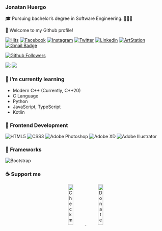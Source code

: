 ### Jonatan Huergo

🎓 Pursuing bachelor’s degree in Software Engineering. 👨🏻‍💻

👋 Welcome to my Github profile!

[![Hits](https://hits.seeyoufarm.com/api/count/incr/badge.svg?url=https%3A%2F%2Fgithub.com%2FutilForever)](https://github.com/Shvana/Shvana)
[![Facebook](https://img.shields.io/badge/-Facebook-blue?style=flat-square&logo=facebook&logoColor=white&link=https://www.facebook.com/Asttaroth95/)](https://www.facebook.com/Asttaroth95/)
[![Instagram](https://img.shields.io/badge/-Instagram-c13584?style=flat-square&logo=instagram&logoColor=white&link=https://www.instagram.com/jonatanhuergo/)](https://www.instagram.com/jonatanhuergo/)
[![Twitter](https://img.shields.io/badge/-Twitter-1877f2?style=flat-square&logo=twitter&logoColor=white&link=https://twitter.com/jonatanH_jp/)](https://twitter.com/jonatanH_jp/)
[![Linkedin](https://img.shields.io/badge/-Linkedin-blue?style=flat-square&logo=Linkedin&logoColor=white&link=https://www.linkedin.com/in/jonatanhuergo/)](https://www.linkedin.com/in/jonatanhuergo/)
[![ArtStation](https://img.shields.io/badge/-ArtStation-0c8ec4?style=flat-square&logo=artstation&logoColor=white&link=https://www.artstation.com/shvana/)](https://www.artstation.com/shvana)
[![Gmail Badge](https://img.shields.io/badge/-Gmail-d14836?style=flat-square&logo=Gmail&logoColor=white&link=mailto:htsunemikuv9@gmail.com)](mailto:htsunemikuv9@gmail.com)

[![Github Followers](https://img.shields.io/github/followers/Hone-Onna?color=06d6a0&label=Github%20Followers&style=for-the-badge)](https://github.com/Hone-Onna?tab=followers)

![](https://github-readme-stats.vercel.app/api?username=Hone-Onna&show_icons=true&icon_color=0366d6&text_color=24292e&bg_color=ffffff&hide_title=true)
![](https://github-readme-stats.vercel.app/api/top-langs/?username=Hone-Onna&layout=compact)

### 🌱 I’m currently learning
- Modern C++ (Currently, C++20)
- C Language
- Python
- JavaScript, TypeScript
- Kotlin

### 🎴 Frontend Development
![HTML5](https://img.shields.io/badge/-HTML5-%23E44D27?style=flat-square&logo=html5&logoColor=ffffff)
![CSS3](https://img.shields.io/badge/-CSS3-%231572B6?style=flat-square&logo=css3)
![Adobe Photoshop](http://img.shields.io/badge/-Abode%20Photoshop-26C9FF?style=flat-square&logo=adobe-photoshop&logoColor=ffffff)
![Adobe XD](https://img.shields.io/badge/-Abode%20XD-fe61f6?style=flat-square&logo=adobe-xd&logoColor=ffffff)
![Adobe Illustrator](https://img.shields.io/badge/-Abode%20Illustrator-FC8F30?style=flat-square&logo=adobe-illustrator&logoColor=ffffff)

### 🔧 Frameworks
![Bootstrap](https://img.shields.io/badge/-Bootstrap-563D7C?style=flat-square&logo=bootstrap)


### ☕ Support me
<!-- Your support, if you have it 
I created these images, feel free to use them.
-->
<p align="center">
  <a href="https://www.patreon.com/Shvana" target="_blank">
    <img width="18%" alt="Check my Patreon" src="https://raw.githubusercontent.com/onimur/.github/master/.resources/support-patreon.png"/>
  </a>
  <a href="https://www.paypal.com/paypalme/jonatanhuergo" target="_blank">
      <img width="18%" alt="Donate with Paypal" src="https://raw.githubusercontent.com/onimur/.github/master/.resources/support-paypal.png"/>
  </a>
</p>
